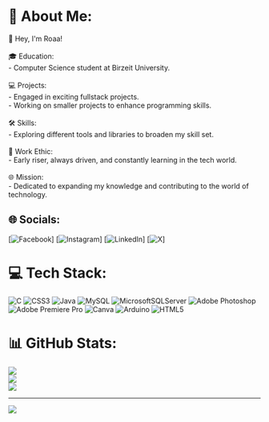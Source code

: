 # 💫 About Me:
👋 Hey, I'm Roaa!<br><br>🎓 Education:<br>- Computer Science student at Birzeit University.<br><br>💻 Projects:<br>- Engaged in exciting fullstack projects.<br>- Working on smaller projects to enhance programming skills.<br><br>🛠️ Skills:<br>- Exploring different tools and libraries to broaden my skill set.<br><br>🌅 Work Ethic:<br>- Early riser, always driven, and constantly learning in the tech world.<br><br>🌐 Mission:<br>- Dedicated to expanding my knowledge and contributing to the world of technology.


## 🌐 Socials:
[![Facebook](https://img.shields.io/badge/Facebook-%231877F2.svg?logo=Facebook&logoColor=white)] [![Instagram](https://img.shields.io/badge/Instagram-%23E4405F.svg?logo=Instagram&logoColor=white)] [![LinkedIn](https://img.shields.io/badge/LinkedIn-%230077B5.svg?logo=linkedin&logoColor=white)] [![X](https://img.shields.io/badge/X-black.svg?logo=X&logoColor=white)]

# 💻 Tech Stack:
![C](https://img.shields.io/badge/c-%2300599C.svg?style=for-the-badge&logo=c&logoColor=white) ![CSS3](https://img.shields.io/badge/css3-%231572B6.svg?style=for-the-badge&logo=css3&logoColor=white) ![Java](https://img.shields.io/badge/java-%23ED8B00.svg?style=for-the-badge&logo=openjdk&logoColor=white) ![MySQL](https://img.shields.io/badge/mysql-%2300000f.svg?style=for-the-badge&logo=mysql&logoColor=white) ![MicrosoftSQLServer](https://img.shields.io/badge/Microsoft%20SQL%20Server-CC2927?style=for-the-badge&logo=microsoft%20sql%20server&logoColor=white) ![Adobe Photoshop](https://img.shields.io/badge/adobe%20photoshop-%2331A8FF.svg?style=for-the-badge&logo=adobe%20photoshop&logoColor=white) ![Adobe Premiere Pro](https://img.shields.io/badge/Adobe%20Premiere%20Pro-9999FF.svg?style=for-the-badge&logo=Adobe%20Premiere%20Pro&logoColor=white) ![Canva](https://img.shields.io/badge/Canva-%2300C4CC.svg?style=for-the-badge&logo=Canva&logoColor=white) ![Arduino](https://img.shields.io/badge/-Arduino-00979D?style=for-the-badge&logo=Arduino&logoColor=white) ![HTML5](https://img.shields.io/badge/html5-%23E34F26.svg?style=for-the-badge&logo=html5&logoColor=white)

# 📊 GitHub Stats:
![](https://github-readme-stats.vercel.app/api?username=RoaaHamoudah&theme=dark&hide_border=false&include_all_commits=false&count_private=false)<br/>
![](https://github-readme-streak-stats.herokuapp.com/?user=RoaaHamoudah&theme=dark&hide_border=false)<br/>
![](https://github-readme-stats.vercel.app/api/top-langs/?username=RoaaHamoudah&theme=dark&hide_border=false&include_all_commits=false&count_private=false&layout=compact)

---
[![](https://visitcount.itsvg.in/api?id=RoaaHamoudah&icon=0&color=0)](https://visitcount.itsvg.in)

<!-- Proudly created with GPRM ( https://gprm.itsvg.in ) -->
